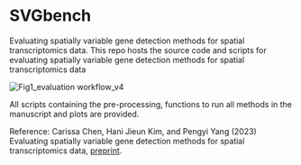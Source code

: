 # SVGbench

Evaluating spatially variable gene detection methods for spatial transcriptomics data.
This repo hosts the source code and scripts for evaluating spatially variable gene detection methods for spatial transcriptomics data

![Fig1_evaluation workflow_v4](https://github.com/PYangLab/SVGbench/assets/10148940/9e39d918-5a7c-4b3f-8068-24cee617c533)

All scripts containing the pre-processing, functions to run all methods in the manuscript and plots are provided.

Reference:
Carissa Chen, Hani Jieun Kim, and Pengyi Yang (2023) Evaluating spatially variable gene detection methods for spatial transcriptomics data, [preprint](https://www.biorxiv.org/content/10.1101/2022.11.23.517747v2).
